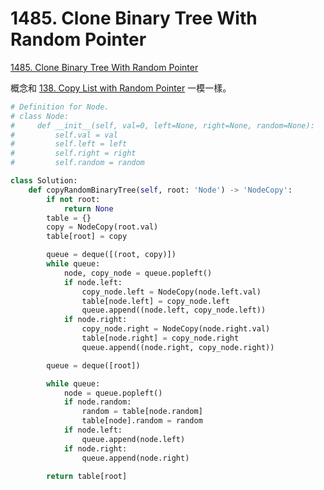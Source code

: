 # 1485. Clone Binary Tree With Random Pointer

[1485. Clone Binary Tree With Random Pointer](https://leetcode.com/problems/clone-binary-tree-with-random-pointer/)

概念和 [138. Copy List with Random Pointer](copy-list-with-random-pointer.md) 一模一樣。

```python
# Definition for Node.
# class Node:
#     def __init__(self, val=0, left=None, right=None, random=None):
#         self.val = val
#         self.left = left
#         self.right = right
#         self.random = random

class Solution:
    def copyRandomBinaryTree(self, root: 'Node') -> 'NodeCopy':
        if not root:
            return None
        table = {}
        copy = NodeCopy(root.val)
        table[root] = copy

        queue = deque([(root, copy)])
        while queue:
            node, copy_node = queue.popleft()
            if node.left:
                copy_node.left = NodeCopy(node.left.val)
                table[node.left] = copy_node.left
                queue.append((node.left, copy_node.left))
            if node.right:
                copy_node.right = NodeCopy(node.right.val)
                table[node.right] = copy_node.right
                queue.append((node.right, copy_node.right))

        queue = deque([root])

        while queue:
            node = queue.popleft()
            if node.random:
                random = table[node.random]
                table[node].random = random
            if node.left:
                queue.append(node.left)
            if node.right:
                queue.append(node.right)

        return table[root]
```
